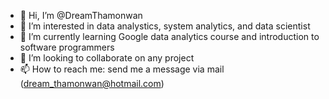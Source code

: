 - 👋 Hi, I’m @DreamThamonwan
- 👀 I’m interested in data analystics, system analytics, and data scientist
- 🌱 I’m currently learning Google data analytics course and introduction to software programmers
- 💞️ I’m looking to collaborate on any project
- 📫 How to reach me: send me a message via mail (dream_thamonwan@hotmail.com)

<!---
DreamThamonwan/DreamThamonwan is a ✨ special ✨ repository because its `README.md` (this file) appears on your GitHub profile.
You can click the Preview link to take a look at your changes.
--->
